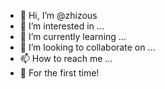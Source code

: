- 👋 Hi, I’m @zhizous
- 👀 I’m interested in ...
- 🌱 I’m currently learning ...
- 💞️ I’m looking to collaborate on ...
- 📫 How to reach me ...
- 🍎 For the first time!
<!---
zhizous/zhizous is a ✨ special ✨ repository because its `README.md` (this file) appears on your GitHub profile.
You can click the Preview link to take a look at your changes.
--->
